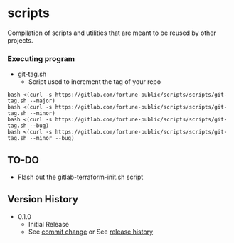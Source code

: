 # scripts
Compilation of scripts and utilities that are meant to be reused by other projects.

### Executing program

* git-tag.sh
    * Script used to increment the tag of your repo
```
bash <(curl -s https://gitlab.com/fortune-public/scripts/scripts/git-tag.sh --major)
bash <(curl -s https://gitlab.com/fortune-public/scripts/scripts/git-tag.sh --minor)
bash <(curl -s https://gitlab.com/fortune-public/scripts/scripts/git-tag.sh --bug)
bash <(curl -s https://gitlab.com/fortune-public/scripts/scripts/git-tag.sh --minor --bug)
```

## TO-DO
* Flash out the gitlab-terraform-init.sh script 

## Version History
* 0.1.0
    * Initial Release
    * See [commit change]() or See [release history]()